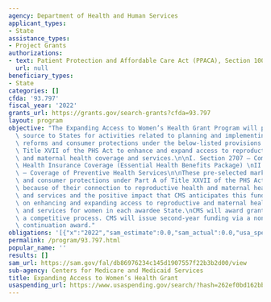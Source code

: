 ```yaml
---
agency: Department of Health and Human Services
applicant_types:
- State
assistance_types:
- Project Grants
authorizations:
- text: Patient Protection and Affordable Care Act (PPACA), Section 1003 For all authorizations/amendments.
  url: null
beneficiary_types:
- State
categories: []
cfda: '93.797'
fiscal_year: '2022'
grants_url: https://grants.gov/search-grants?cfda=93.797
layout: program
objective: "The Expanding Access to Women’s Health Grant Program will provide a funding\
  \ source to States for activities related to planning and implementing the market\
  \ reforms and consumer protections under the below-listed provisions of Part A of\
  \ Title XVII of the PHS Act to enhance and expand access to reproductive health\
  \ and maternal health coverage and services.\n\nI. Section 2707 – Comprehensive\
  \ Health Insurance Coverage (Essential Health Benefits Package) \nII. Section 2713\
  \ – Coverage of Preventive Health Services\n\nThese pre-selected market reforms\
  \ and consumer protections under Part A of Title XXVII of the PHS Act were selected\
  \ because of their connection to reproductive health and maternal health coverage\
  \ and services and the positive impact that CMS anticipates this funding will have\
  \ on enhancing and expanding access to reproductive and maternal health coverage\
  \ and services for women in each awardee State.\nCMS will award grants, through\
  \ a competitive process. CMS will issue second-year funding via a non-competing\
  \ continuation award."
obligations: '[{"x":"2022","sam_estimate":0.0,"sam_actual":0.0,"usa_spending_actual":0.0},{"x":"2023","sam_estimate":0.0,"sam_actual":0.0,"usa_spending_actual":0.0},{"x":"2024","sam_estimate":11100000.0,"sam_actual":0.0,"usa_spending_actual":8755342.0}]'
permalink: /program/93.797.html
popular_name: ''
results: []
sam_url: https://sam.gov/fal/db86976234c145d1907557f22b3b2d00/view
sub-agency: Centers for Medicare and Medicaid Services
title: Expanding Access to Women’s Health Grant
usaspending_url: https://www.usaspending.gov/search/?hash=262ef0bd162bb4333d586f37007dd887
---
```

